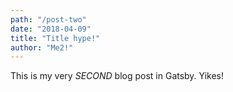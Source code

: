 ```yaml
---
path: "/post-two"
date: "2018-04-09"
title: "Title hype!"
author: "Me2!"
---
```


This is my very *SECOND* blog post in Gatsby. Yikes!
